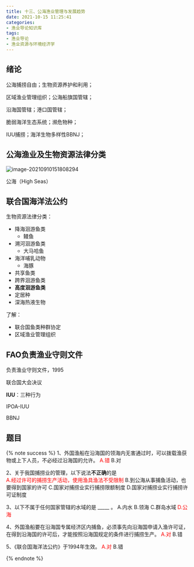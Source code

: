 ```yaml
---
title: 十三、公海渔业管理与发展趋势
date: 2021-10-15 11:25:41
categories:
- 渔业导论知识库
tags:
- 渔业导论
- 渔业资源与环境经济学
---
```

## 绪论

公海捕捞自由；生物资源养护和利用；

区域渔业管理组织；公海船旗国管辖；

沿海国管辖；港口国管辖；

脆弱海洋生态系统；濒危物种；

IUU捕捞；海洋生物多样性BBNJ；

<!--more-->

## 公海渔业及生物资源法律分类

![image-20210910151808294](https://i.loli.net/2021/09/10/xHLlWkdeVUC7Kf6.png)

公海（High Seas）

## 联合国海洋法公约

生物资源法律分类：

- 降海洄游鱼类
  - 鳗鱼
- 溯河洄游鱼类
  - 大马哈鱼
- 海洋哺乳动物
  - 海豚
- 共享鱼类
- 跨界洄游鱼类
- **高度洄游鱼类**
- 定居种
- 深海热液生物

了解：

- 联合国鱼类种群协定
- 区域渔业管理组织


## FAO负责渔业守则文件

负责渔业守则文件，1995

联合国大会决议

**IUU**：三种行为

IPOA-IUU

BBNJ

## 题目

{% note success %}
1、外国渔船在沿海国的领海内无害通过时，可以拨载渔获物或上下人员，不必经过沿海国的允许。
 <span style="color: red;">A.错</span>
 B.对

2、关于我国捕捞业的管理，以下说法**不正确**的是      
 <span style="color: red;">A.经过许可的捕捞生产活动，使用渔具渔法不受限制</span>
 B.到公海从事捕鱼活动，也要得到国家的许可
 C.国家对捕捞业实行捕捞限额制度
 D.国家对捕捞业实行捕捞许可证制度

3、以下不属于任何国家管辖的水域的是  _____  。
 A.内水
 B.领海
 C.群岛水域
 <span style="color: red;">D.公海</span>

4、外国渔船要在沿海国专属经济区内捕鱼，必须事先向沿海国申请入渔许可证，在得到沿海国的许可后，才能按照沿海国规定的条件进行捕捞生产。
<span style="color: red;"> A.对</span>
 B.错

5、《联合国海洋法公约》于1994年生效。
 <span style="color: red;">A.对</span>
 B.错

{% endnote %}
